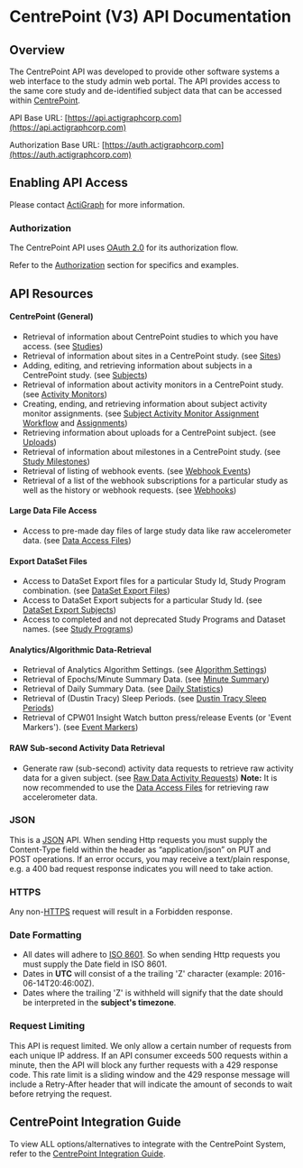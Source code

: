 # CentrePoint (V3) API Documentation

## Overview

The CentrePoint API was developed to provide other software systems a web interface to the study admin web portal. The API provides access to the same core study and de-identified subject data that can be accessed within [CentrePoint](http://studyadmin.actigraphcorp.com).

API Base URL: [https://api.actigraphcorp.com](https://api.actigraphcorp.com)

Authorization Base URL: [https://auth.actigraphcorp.com](https://auth.actigraphcorp.com)

## Enabling API Access

Please contact [ActiGraph](http://www.actigraphcorp.com/support/contact-support/) for more information.

### Authorization

The CentrePoint API uses [OAuth 2.0](https://oauth.net/2/) for its authorization flow.

 Refer to the [Authorization](./sections/authorization.md) section for specifics and examples.

## API Resources

#### CentrePoint (General)

* Retrieval of information about CentrePoint studies to which you have access. (see [Studies](./sections/studies.md))
* Retrieval of information about sites in a CentrePoint study. (see [Sites](./sections/sites.md))
* Adding, editing, and retrieving information about subjects in a CentrePoint study. (see [Subjects](./sections/subjects.md))
* Retrieval of information about activity monitors in a CentrePoint study. (see [Activity Monitors](./sections/activity_monitors.md))
* Creating, ending, and retrieving information about subject activity monitor assignments. (see [Subject Activity Monitor Assignment Workflow](./sections/assignment_workflow.md) and [Assignments](./sections/assignments.md))
* Retrieving information about uploads for a CentrePoint subject. (see [Uploads](./sections/uploads.md))
* Retrieval of information about milestones in a CentrePoint study. (see [Study Milestones](./sections/study_milestones.md))
* Retrieval of listing of webhook events. (see [Webhook Events](./sections/webhook_events.md))
* Retrieval of a list of the webhook subscriptions for a particular study as well as the history or webhook requests. (see [Webhooks](./sections/webhooks.md))


#### Large Data File Access

* Access to pre-made day files of large study data like raw accelerometer data. (see [Data Access Files](./sections/data_access_files.md))

#### Export DataSet Files

* Access to DataSet Export files for a particular Study Id, Study Program combination. (see [DataSet Export Files](./sections/data_set_files.md))
* Access to DataSet Export subjects for a particular Study Id. (see [DataSet Export Subjects](./sections/data_set_export_subjects.md))
* Access to completed and not deprecated Study Programs and Dataset names. (see [Study Programs](./sections/study_program.md))



#### Analytics/Algorithmic Data-Retrieval

* Retrieval of Analytics Algorithm Settings. (see [Algorithm Settings](./sections/algorithm_settings.md))
* Retrieval of Epochs/Minute Summary Data. (see [Minute Summary](./sections/minute_summary.md))
* Retrieval of Daily Summary Data. (see [Daily Statistics](./sections/daily_statistics.md))
* Retrieval of (Dustin Tracy) Sleep Periods. (see [Dustin Tracy Sleep Periods](./sections/dustin_tracy_sleep_periods.md))
* Retrieval of CPW01 Insight Watch button press/release Events (or 'Event Markers'). (see [Event Markers](./sections/event_markers.md))

#### RAW Sub-second Activity Data Retrieval

* Generate raw (sub-second) activity data requests to retrieve raw activity data for a given subject. (see [Raw Data Activity Requests](./sections/raw_data_request.md)) **Note:** It is now recommended to use the [Data Access Files](./sections/data_access_files.md) for retrieving raw accelerometer data.

### JSON

This is a [JSON](http://tools.ietf.org/html/rfc4627) API. When sending Http requests you must supply the Content-Type field within the header as  “application/json” on PUT and POST operations. If an error occurs, you may receive a text/plain response, e.g. a 400 bad request response indicates you will need to take action.

### HTTPS

Any non-[HTTPS](http://tools.ietf.org/html/rfc2818) request will result in a Forbidden response.

### Date Formatting

* All dates will adhere to [ISO 8601](http://www.w3.org/TR/NOTE-datetime). So when sending Http requests you must supply the Date field in ISO 8601.
* Dates in **UTC** will consist of a the trailing 'Z' character (example: 2016-06-14T20:46:00Z).
* Dates where the trailing 'Z' is withheld will signify that the date should be interpreted in the **subject's timezone**.

### Request Limiting

This API is request limited. We only allow a certain number of requests from each unique IP address. If an API consumer exceeds 500 requests within a minute, then the API will block any further requests with a 429 response code. This rate limit is a sliding window and the 429 response message will include a Retry-After header that will indicate the amount of seconds to wait before retrying the request.

## CentrePoint Integration Guide

To view ALL options/alternatives to integrate with the CentrePoint System, refer to the [CentrePoint Integration Guide](https://github.com/actigraph/CentrePointIntegrationGuide).
